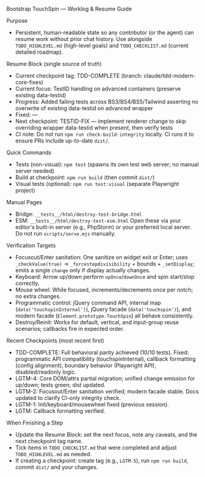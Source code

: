 Bootstrap TouchSpin — Worklog & Resume Guide

Purpose
- Persistent, human-readable state so any contributor (or the agent) can resume work without prior chat history. Use alongside `TODO_HIGHLEVEL.md` (high-level goals) and `TODO_CHECKLIST.md` (current detailed roadmap).

Resume Block (single source of truth)
- Current checkpoint tag: TDD-COMPLETE (branch: claude/tdd-modern-core-fixes)
- Current focus: TestID handling on advanced containers (preserve existing data-testid)
- Progress: Added failing tests across BS3/BS4/BS5/Tailwind asserting no overwrite of existing data-testid on advanced wrapper
- Fixed: —
- Next checkpoint: TESTID-FIX — implement renderer change to skip overriding wrapper data-testid when present, then verify tests
- CI note: Do not run `npm run check-build-integrity` locally. CI runs it to ensure PRs include up-to-date `dist/`.

Quick Commands
- Tests (non-visual): `npm test` (spawns its own test web server; no manual server needed)
- Build at checkpoint: `npm run build` (then commit `dist/`)
- Visual tests (optional): `npm run test:visual` (separate Playwright project)

Manual Pages
- Bridge: `__tests__/html/destroy-test-bridge.html`
- ESM: `__tests__/html/destroy-test-esm.html`
  Open these via your editor's built-in server (e.g., PhpStorm) or your preferred local server. Do not run `scripts/serve.mjs` manually.

Verification Targets
- Focusout/Enter sanitation: One sanitize on widget exit or Enter; uses `_checkValue(true)` → `_forcestepdivisibility` + bounds + `_setDisplay`; emits a single `change` only if display actually changes.
- Keyboard: Arrow up/down perform `upOnce`/`downOnce` and spin start/stop correctly.
- Mouse wheel: While focused, increments/decrements once per notch; no extra changes.
- Programmatic control: jQuery command API, internal map (`data('touchspinInternal')`), jQuery facade (`data('touchspin')`), and modern facade (`Element.prototype.TouchSpin`) all behave consistently.
- Destroy/Reinit: Works for default, vertical, and input-group reuse scenarios; callbacks fire in expected order.

Recent Checkpoints (most recent first)
- TDD-COMPLETE: Full behavioral parity achieved (10/10 tests). Fixed: programmatic API compatibility (touchspinInternal), callback formatting (config alignment), boundary behavior (Playwright API), disabled/readonly logic.
- LGTM-4: Core DOM/attrs partial migration; unified change emission for up/down; tests green; dist updated.
- LGTM-2: Focusout/Enter sanitation verified; modern facade stable. Docs updated to clarify CI-only integrity check.
- LGTM-1: Init/keyboard/mousewheel fixed (previous session).
- LGTM: Callback formatting verified.

When Finishing a Step
- Update the Resume Block: set the next focus, note any caveats, and the next checkpoint tag name.
- Tick items in `TODO_CHECKLIST.md` that were completed and adjust `TODO_HIGHLEVEL.md` as needed.
- If creating a checkpoint: create tag (e.g., `LGTM-5`), run `npm run build`, commit `dist/` and your changes.
